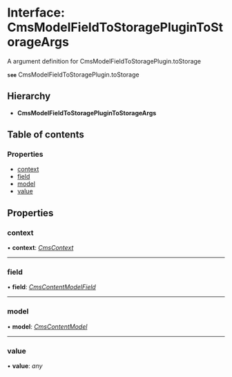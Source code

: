 # Interface: CmsModelFieldToStoragePluginToStorageArgs

A argument definition for CmsModelFieldToStoragePlugin.toStorage

**`see`** CmsModelFieldToStoragePlugin.toStorage

## Hierarchy

* **CmsModelFieldToStoragePluginToStorageArgs**

## Table of contents

### Properties

- [context](cmsmodelfieldtostorageplugintostorageargs.md#context)
- [field](cmsmodelfieldtostorageplugintostorageargs.md#field)
- [model](cmsmodelfieldtostorageplugintostorageargs.md#model)
- [value](cmsmodelfieldtostorageplugintostorageargs.md#value)

## Properties

### context

• **context**: [*CmsContext*](cmscontext.md)

___

### field

• **field**: [*CmsContentModelField*](cmscontentmodelfield.md)

___

### model

• **model**: [*CmsContentModel*](cmscontentmodel.md)

___

### value

• **value**: *any*
